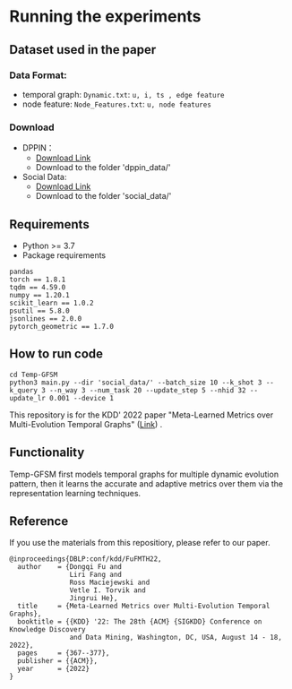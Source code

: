 # Running the experiments
## Dataset used in the paper
### Data Format:
 * temporal graph: `Dynamic.txt`: ```u, i, ts , edge feature```
 * node feature: `Node_Features.txt`: ```u, node features```
### Download 
* DPPIN：
  * [Download Link](https://drive.google.com/file/d/1YPSmutKRy5tX9dUNSNkVNlqOM1tS8b_G/view?usp=drive_link)
  * Download to the folder 'dppin_data/'
* Social Data:
  * [Download Link](https://drive.google.com/file/d/1kKOXXTs4nvplnd0wZCWzq9YUL3D7ig1A/view?usp=drive_link)
  * Download to the folder 'social_data/'
   

## Requirements
* Python >= 3.7
* Package requirements
```{bash}
pandas
torch == 1.8.1
tqdm == 4.59.0
numpy == 1.20.1
scikit_learn == 1.0.2
psutil == 5.8.0
jsonlines == 2.0.0
pytorch_geometric == 1.7.0
```

## How to run code
```{bash}
cd Temp-GFSM
python3 main.py --dir 'social_data/' --batch_size 10 --k_shot 3 --k_query 3 --n_way 3 --num_task 20 --update_step 5 --nhid 32 --update_lr 0.001 --device 1
```


This repository is for the KDD' 2022 paper "Meta-Learned Metrics over Multi-Evolution Temporal Graphs" ([Link](https://dongqifu.github.io/publications/Temp-GFSM.pdf)) .

## Functionality
Temp-GFSM first models temporal graphs for multiple dynamic evolution pattern, then it learns the accurate and adaptive metrics over them via the representation learning techniques.

## Reference
If you use the materials from this repositiory, please refer to our paper.
```
@inproceedings{DBLP:conf/kdd/FuFMTH22,
  author    = {Dongqi Fu and
               Liri Fang and
               Ross Maciejewski and
               Vetle I. Torvik and
               Jingrui He},
  title     = {Meta-Learned Metrics over Multi-Evolution Temporal Graphs},
  booktitle = {{KDD} '22: The 28th {ACM} {SIGKDD} Conference on Knowledge Discovery
               and Data Mining, Washington, DC, USA, August 14 - 18, 2022},
  pages     = {367--377},
  publisher = {{ACM}},
  year      = {2022}
}
```
